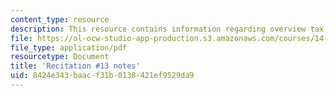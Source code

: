 ```yaml
---
content_type: resource
description: This resource contains information regarding overview tax results.
file: https://ol-ocw-studio-app-production.s3.amazonaws.com/courses/14-471-public-economics-i-fall-2012/8424e343baacf31b0138421ef9529da9_MIT14_471F12_recnotes13.pdf
file_type: application/pdf
resourcetype: Document
title: 'Recitation #13 notes'
uid: 8424e343-baac-f31b-0138-421ef9529da9
---
```

